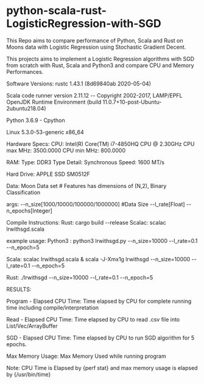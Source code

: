 # python-scala-rust-LogisticRegression-with-SGD
This Repo aims to compare performance of Python, Scala and Rust on Moons data with Logistic Regression using Stochastic Gradient Decent.

This projects aims to implement a Logistic Regression algorithms with SGD from scratch with Rust, Scala and Python3 and compare CPU and Memory Performances.

Software Versions:
rustc 1.43.1 (8d69840ab 2020-05-04)

Scala code runner version 2.11.12 -- Copyright 2002-2017, LAMP/EPFL
OpenJDK Runtime Environment (build 11.0.7+10-post-Ubuntu-2ubuntu218.04)

Python 3.6.9 - Cpython

Linux 5.3.0-53-generic x86_64

Hardware Specs:
CPU:
Intel(R) Core(TM) i7-4850HQ CPU @ 2.30GHz
CPU max MHz:         3500.0000
CPU min MHz:         800.0000

RAM:
Type: DDR3
Type Detail: Synchronous
Speed: 1600 MT/s

Hard Drive:
APPLE SSD SM0512F

Data: Moon Data set # Features has dimensions of (N,2), Binary Classification

args: 
--n_size[1000/10000/100000/1000000] #Data Size 
--l_rate[Float]
--n_epochs[Integer]

Compile Instructions:
Rust: cargo build --release
Scalac: scalac lrwithsgd.scala

example usage:
Python3 : python3 lrwithsgd.py --n_size=10000 --l_rate=0.1 --n_epoch=5

Scala: scalac lrwithsgd.scala & scala -J-Xmx1g lrwithsgd --n_size=10000 --l_rate=0.1 --n_epoch=5

Rust: ./lrwithsgd --n_size=10000 --l_rate=0.1 --n_epoch=5

RESULTS:

Program - Elapsed CPU Time: Time elapsed by CPU for complete running time including compile/interpretation

Read - Elapsed CPU Time: Time elapsed by CPU to read .csv file into List/Vec/ArrayBuffer

SGD - Elapsed CPU Time: Time elapsed by CPU to run SGD algorithm for 5 epochs.

Max Memory Usage: Max Memory Used while running program

Note: CPU Time is Elapsed by {perf stat} and max memory usage is elapsed by {/usr/bin/time}


